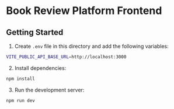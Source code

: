 # Book Review Platform Frontend

## Getting Started

1. Create `.env` file in this directory and add the following variables:

```bash
VITE_PUBLIC_API_BASE_URL=http://localhost:3000
```

2. Install dependencies:

```bash
npm install
```

3. Run the development server:

```bash
npm run dev
```
